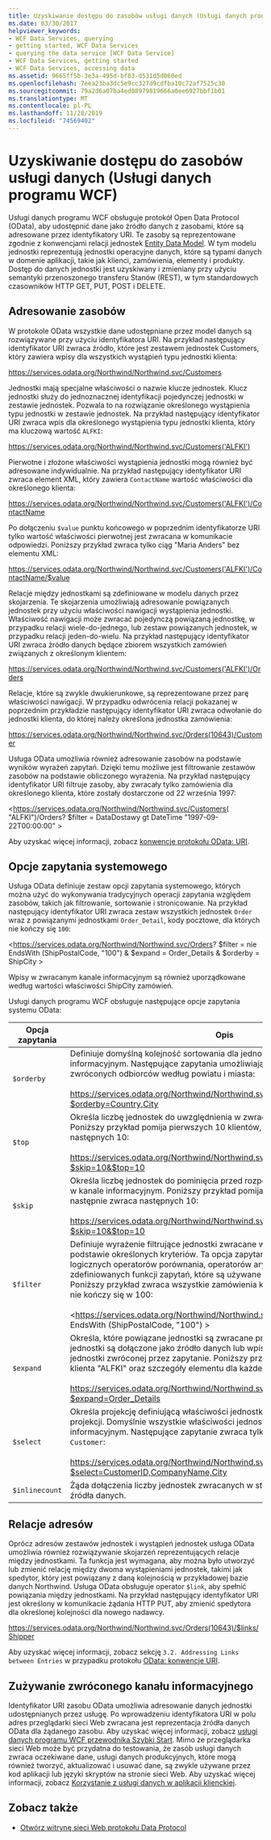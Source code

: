 ```yaml
---
title: Uzyskiwanie dostępu do zasobów usługi danych (Usługi danych programu WCF)
ms.date: 03/30/2017
helpviewer_keywords:
- WCF Data Services, querying
- getting started, WCF Data Services
- querying the data service [WCF Data Service]
- WCF Data Services, getting started
- WCF Data Services, accessing data
ms.assetid: 9665ff5b-3e3a-495d-bf83-d531d5d060ed
ms.openlocfilehash: 7eea23ba3dc5e9cc327d9cdfba10c72af7525c30
ms.sourcegitcommit: 79a2d6a07ba4ed08979819666a0ee6927bbf1b01
ms.translationtype: MT
ms.contentlocale: pl-PL
ms.lasthandoff: 11/28/2019
ms.locfileid: "74569402"
---
```

# <a name="accessing-data-service-resources-wcf-data-services"></a>Uzyskiwanie dostępu do zasobów usługi danych (Usługi danych programu WCF)
Usługi danych programu WCF obsługuje protokół Open Data Protocol (OData), aby udostępnić dane jako źródło danych z zasobami, które są adresowane przez identyfikatory URI. Te zasoby są reprezentowane zgodnie z konwencjami relacji jednostek [Entity Data Model](../adonet/entity-data-model.md). W tym modelu jednostki reprezentują jednostki operacyjne danych, które są typami danych w domenie aplikacji, takie jak klienci, zamówienia, elementy i produkty. Dostęp do danych jednostki jest uzyskiwany i zmieniany przy użyciu semantyki przenoszonego transferu Stanów (REST), w tym standardowych czasowników HTTP GET, PUT, POST i DELETE.  
  
## <a name="addressing-resources"></a>Adresowanie zasobów  
 W protokole OData wszystkie dane udostępniane przez model danych są rozwiązywane przy użyciu identyfikatora URI. Na przykład następujący identyfikator URI zwraca źródło, które jest zestawem jednostek Customers, który zawiera wpisy dla wszystkich wystąpień typu jednostki klienta:  
  
<https://services.odata.org/Northwind/Northwind.svc/Customers>
  
 Jednostki mają specjalne właściwości o nazwie klucze jednostek. Klucz jednostki służy do jednoznacznej identyfikacji pojedynczej jednostki w zestawie jednostek. Pozwala to na rozwiązanie określonego wystąpienia typu jednostki w zestawie jednostek. Na przykład następujący identyfikator URI zwraca wpis dla określonego wystąpienia typu jednostki klienta, który ma kluczową wartość `ALFKI`:  
  
<https://services.odata.org/Northwind/Northwind.svc/Customers('ALFKI')>
  
 Pierwotne i złożone właściwości wystąpienia jednostki mogą również być adresowane indywidualnie. Na przykład następujący identyfikator URI zwraca element XML, który zawiera `ContactName` wartość właściwości dla określonego klienta:  
  
<https://services.odata.org/Northwind/Northwind.svc/Customers('ALFKI')/ContactName>
  
 Po dołączeniu `$value` punktu końcowego w poprzednim identyfikatorze URI tylko wartość właściwości pierwotnej jest zwracana w komunikacie odpowiedzi. Poniższy przykład zwraca tylko ciąg "Maria Anders" bez elementu XML:  
  
<https://services.odata.org/Northwind/Northwind.svc/Customers('ALFKI')/ContactName/$value>
  
 Relacje między jednostkami są zdefiniowane w modelu danych przez skojarzenia. Te skojarzenia umożliwiają adresowanie powiązanych jednostek przy użyciu właściwości nawigacji wystąpienia jednostki. Właściwość nawigacji może zwracać pojedynczą powiązaną jednostkę, w przypadku relacji wiele-do-jednego, lub zestaw powiązanych jednostek, w przypadku relacji jeden-do-wielu. Na przykład następujący identyfikator URI zwraca źródło danych będące zbiorem wszystkich zamówień związanych z określonym klientem:  
  
<https://services.odata.org/Northwind/Northwind.svc/Customers('ALFKI')/Orders>
  
 Relacje, które są zwykle dwukierunkowe, są reprezentowane przez parę właściwości nawigacji. W przypadku odwrócenia relacji pokazanej w poprzednim przykładzie następujący identyfikator URI zwraca odwołanie do jednostki klienta, do której należy określona jednostka zamówienia:  
  
<https://services.odata.org/Northwind/Northwind.svc/Orders(10643)/Customer>
  
 Usługa OData umożliwia również adresowanie zasobów na podstawie wyników wyrażeń zapytań. Dzięki temu możliwe jest filtrowanie zestawów zasobów na podstawie obliczonego wyrażenia. Na przykład następujący identyfikator URI filtruje zasoby, aby zwracały tylko zamówienia dla określonego klienta, które zostały dostarczone od 22 września 1997:  
  
<https://services.odata.org/Northwind/Northwind.svc/Customers( "ALFKI")/Orders? $filter = DataDostawy gt DateTime "1997-09-22T00:00:00" >
  
 Aby uzyskać więcej informacji, zobacz [konwencje protokołu OData: URI](https://www.odata.org/documentation/odata-version-2-0/uri-conventions/).
  
## <a name="system-query-options"></a>Opcje zapytania systemowego  
 Usługa OData definiuje zestaw opcji zapytania systemowego, których można użyć do wykonywania tradycyjnych operacji zapytania względem zasobów, takich jak filtrowanie, sortowanie i stronicowanie. Na przykład następujący identyfikator URI zwraca zestaw wszystkich jednostek `Order` wraz z powiązanymi jednostkami `Order_Detail`, kody pocztowe, dla których nie kończy się `100`:  
  
<https://services.odata.org/Northwind/Northwind.svc/Orders? $filter = nie EndsWith (ShipPostalCode, "100") & $expand = Order_Details & $orderby = ShipCity >
  
 Wpisy w zwracanym kanale informacyjnym są również uporządkowane według wartości właściwości ShipCity zamówień.  
  
 Usługi danych programu WCF obsługuje następujące opcje zapytania systemu OData:  
  
|Opcja zapytania|Opis|  
|------------------|-----------------|  
|`$orderby`|Definiuje domyślną kolejność sortowania dla jednostek w zwróconym kanale informacyjnym. Następujące zapytania umożliwiają zlecenie zwrotów zwróconych odbiorców według powiatu i miasta:<br /><br /> <https://services.odata.org/Northwind/Northwind.svc/Customers?$orderby=Country,City>|  
|`$top`|Określa liczbę jednostek do uwzględnienia w zwracanym źródle danych. Poniższy przykład pomija pierwszych 10 klientów, a następnie zwraca następnych 10:<br /><br /> <https://services.odata.org/Northwind/Northwind.svc/Customers?$skip=10&$top=10>|  
|`$skip`|Określa liczbę jednostek do pominięcia przed rozpoczęciem zwracania jednostek w kanale informacyjnym. Poniższy przykład pomija pierwszych 10 klientów, a następnie zwraca następnych 10:<br /><br /> <https://services.odata.org/Northwind/Northwind.svc/Customers?$skip=10&$top=10>|  
|`$filter`|Definiuje wyrażenie filtrujące jednostki zwracane w kanale informacyjnym na podstawie określonych kryteriów. Ta opcja zapytania obsługuje zestaw logicznych operatorów porównania, operatorów arytmetycznych i wstępnie zdefiniowanych funkcji zapytań, które są używane do obliczania wyrażenia filtru. Poniższy przykład zwraca wszystkie zamówienia kodów pocztowych, których nie kończy się w 100:<br /><br /> <https://services.odata.org/Northwind/Northwind.svc/Orders? $filter = nie EndsWith (ShipPostalCode, "100") >|  
|`$expand`|Określa, które powiązane jednostki są zwracane przez zapytanie. Powiązane jednostki są dołączone jako źródło danych lub wpis w postaci wbudowanej do jednostki zwróconej przez zapytanie. Poniższy przykład zwraca kolejność dla klienta "ALFKI" oraz szczegóły elementu dla każdego zamówienia:<br /><br /> <https://services.odata.org/Northwind/Northwind.svc/Customers('ALFKI')/Orders?$expand=Order_Details>|  
|`$select`|Określa projekcję definiującą właściwości jednostki, które są zwracane w projekcji. Domyślnie wszystkie właściwości jednostki są zwracane w kanale informacyjnym. Następujące zapytanie zwraca tylko trzy właściwości jednostki `Customer`:<br /><br /> <https://services.odata.org/Northwind/Northwind.svc/Customers?$select=CustomerID,CompanyName,City>|  
|`$inlinecount`|Żąda dołączenia liczby jednostek zwracanych w strumieniu informacyjnym do źródła danych.|  
  
## <a name="addressing-relationships"></a>Relacje adresów  
 Oprócz adresów zestawów jednostek i wystąpień jednostek usługa OData umożliwia również rozwiązywanie skojarzeń reprezentujących relacje między jednostkami. Ta funkcja jest wymagana, aby można było utworzyć lub zmienić relację między dwoma wystąpieniami jednostek, takimi jak spedytor, który jest powiązany z daną kolejnością w przykładowej bazie danych Northwind. Usługa OData obsługuje operator `$link`, aby spełnić powiązania między jednostkami. Na przykład następujący identyfikator URI jest określony w komunikacie żądania HTTP PUT, aby zmienić spedytora dla określonej kolejności dla nowego nadawcy.  
  
<https://services.odata.org/Northwind/Northwind.svc/Orders(10643)/$links/Shipper>
  
 Aby uzyskać więcej informacji, zobacz sekcję `3.2. Addressing Links between Entries` w przypadku protokołu [OData: konwencje URI](https://www.odata.org/documentation/odata-version-2-0/uri-conventions/).
  
## <a name="consuming-the-returned-feed"></a>Zużywanie zwróconego kanału informacyjnego  
 Identyfikator URI zasobu OData umożliwia adresowanie danych jednostki udostępnianych przez usługę. Po wprowadzeniu identyfikatora URI w polu adres przeglądarki sieci Web zwracana jest reprezentacja źródła danych OData dla żądanego zasobu. Aby uzyskać więcej informacji, zobacz [usługi danych programu WCF przewodnika Szybki Start](quickstart-wcf-data-services.md). Mimo że przeglądarka sieci Web może być przydatna do testowania, że zasób usługi danych zwraca oczekiwane dane, usługi danych produkcyjnych, które mogą również tworzyć, aktualizować i usuwać dane, są zwykle używane przez kod aplikacji lub języki skryptów na stronie sieci Web. Aby uzyskać więcej informacji, zobacz [Korzystanie z usługi danych w aplikacji klienckiej](using-a-data-service-in-a-client-application-wcf-data-services.md).  
  
## <a name="see-also"></a>Zobacz także

- [Otwórz witrynę sieci Web protokołu Data Protocol](https://www.odata.org/)
